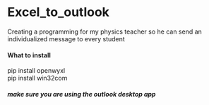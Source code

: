 # Excel_to_outlook
 Creating a programming for my physics teacher so he can send an individualized message to every student <br/>
#### What to install
pip install openwyxl <br/>
pip install win32com <br/>
##### make sure you are using the outlook desktop app <br/>
